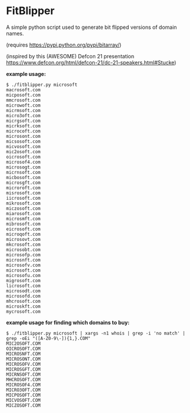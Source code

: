FitBlipper
==========

A simple python script used to generate bit flipped versions of domain names.

(requires https://pypi.python.org/pypi/bitarray/)

(inspired by this (AWESOME) Defcon 21 presentation https://www.defcon.org/html/defcon-21/dc-21-speakers.html#Stucke)

**example usage:**
```
$ ./fitblipper.py microsoft
macrosoft.com
micposoft.com
mmcrosoft.com
microwoft.com
micrmsoft.com
micro3oft.com
micrgsoft.com
micrksoft.com
microcoft.com
microsont.com
micsosoft.com
micvosoft.com
mic2osoft.com
oicrosoft.com
microsof4.com
microsogt.com
micrnsoft.com
micbosoft.com
microsgft.com
microroft.com
misrosoft.com
iicrosoft.com
mikrosoft.com
miczosoft.com
miarosoft.com
microsmft.com
mibrosoft.com
eicrosoft.com
microqoft.com
microsovt.com
mkcrosoft.com
microsobt.com
microsofp.com
microsnft.com
microsofv.com
microsoft.com
microsofu.com
migrosoft.com
licrosoft.com
microsodt.com
microsofd.com
mhcrosoft.com
microskft.com
mycrosoft.com
```

**example usage for finding which domains to buy:**
```
$ ./fitblipper.py microsoft | xargs -n1 whois | grep -i 'no match' | grep -oEi "([A-Z0-9\-]){1,}.COM"
MIC2OSOFT.COM
OICROSOFT.COM
MICROSNFT.COM
MICROSONT.COM
MICROSOFV.COM
MICROSGFT.COM
MICRNSOFT.COM
MHCROSOFT.COM
MICROSOF4.COM
MICRO3OFT.COM
MICPOSOFT.COM
MICVOSOFT.COM
MICZOSOFT.COM
```
